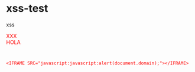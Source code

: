 # xss-test
xss



<div style="font-family:'foo&#10;;color:red;';">XXX

<div style="font-family:foo}color=red;">HOLA


```


<IFRAME SRC="javascript:javascript:alert(document.domain);"></IFRAME>


```
